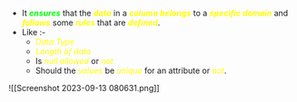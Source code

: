 - It ***<span style="color:#01ff07">ensures</span>*** that the ***<span style="color:#fffd01">data</span>*** in a ***<span style="color:#fffd01">column belongs</span>*** to a ***<span style="color:#fffd01">specific domain</span>*** and ***<span style="color:#fffd01">follows</span>*** some ***<span style="color:#fffd01">rules</span>*** that are ***<span style="color:#fffd01">defined</span>***.
- Like :-
	- *<span style="color:#fffd01">Data Type</span>*
	- *<span style="color:#fffd01">Length of data</span>*
	- Is *<span style="color:#fffd01">null allowed</span>* or *<span style="color:#fffd01">not</span>*
	- Should the *<span style="color:#fffd01">values</span>* be *<span style="color:#fffd01">unique</span>* for an attribute or *<span style="color:#fffd01">not</span>*.

![[Screenshot 2023-09-13 080631.png]]